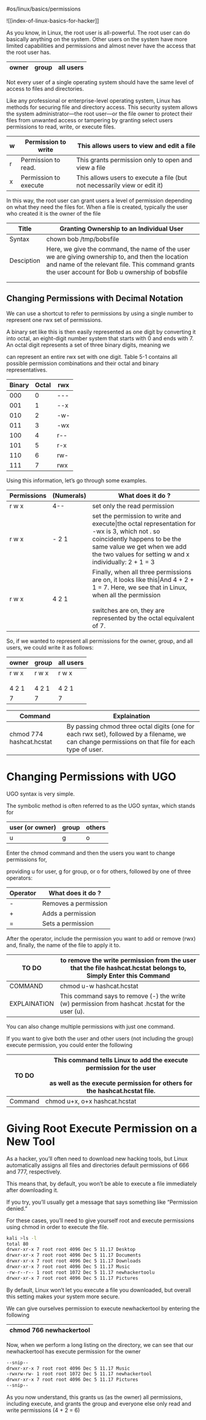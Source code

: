 #os/linux/basics/permissions

![[index-of-linux-basics-for-hacker]]

As you know, in Linux, the root user is all-powerful. The root user can do basically anything on the system. Other users on the system have more limited capabilities and permissions and almost never have the access that the root user has.

|owner|group|all users|
|---|---|---|

Not every user of a single operating system should have the same level of access to files and directories.

Like any professional or enterprise-level operating system, Linux has methods for securing file and directory access. This security system allows the system administrator—the root user—or the file owner to protect their files from unwanted access or tampering by granting select users permissions to read, write, or execute files.


| w   | Permission to write   | This allows users to view and edit a file                                 |
| --- | --------------------- | ------------------------------------------------------------------------- |
| r   | Permission to read.   | This grants permission only to open and view a file                       |
| x   | Permission to execute | This allows users to execute a file (but not necessarily view or edit it) |

In this way, the root user can grant users a level of permission depending on what they need the files for. When a file is created, typically the user who created it is the owner of the file

|Title|Granting Ownership to an Individual User|
|---|---|
|Syntax|chown bob /tmp/bobsfile|
|Desciption|Here, we give the command, the name of the user we are giving ownership to, and then the location and name of the relevant file. This command grants the user account for Bob u ownership of bobsfile|
|||
|||

## Changing Permissions with Decimal Notation

We can use a shortcut to refer to permissions by using a single number to represent one rwx set of permissions.

A binary set like this is then easily represented as one digit by converting it into octal, an eight-digit number system that starts with 0 and ends with 7. An octal digit represents a set of three binary digits, meaning we

can represent an entire rwx set with one digit. Table 5-1 contains all possible permission combinations and their octal and binary representatives.

|Binary|Octal|rwx|
|---|---|---|
|000|0|---|
|001|1|--x|
|010|2|-w-|
|011|3|-wx|
|100|4|r--|
|101|5|r-x|
|110|6|rw-|
|111|7|rwx|

Using this information, let’s go through some examples.


| Permissions | (Numerals) | What does it do ?                                                                                                                                                                                                      |
| ----------- | ---------- | ---------------------------------------------------------------------------------------------------------------------------------------------------------------------------------------------------------------------- |
| r w x       | 4--        | set only the read permission                                                                                                                                                                                           |
| r w x       | - 2 1      | set the permission to write and execute\|the octal representation for -wx is 3, which not . so coincidently happens to be the same value we get when we add the two values for setting w and x individually: 2 + 1 = 3 |
| r w x       | 4 2 1      | Finally, when all three permissions are on, it looks like this\|And 4 + 2 + 1 = 7. Here, we see that in Linux, when all the permission<br><br>switches are on, they are represented by the octal equivalent of 7.      |

So, if we wanted to represent all permissions for the owner, group, and all users, we could write it as follows:

| owner              | group              | all users          |
| ------------------ | ------------------ | ------------------ |
| r w x<br><br>4 2 1 | r w x<br><br>4 2 1 | r w x<br><br>4 2 1 |
| 7                  | 7                  | 7                  |

|Command|Explaination|
|---|---|
|chmod 774 hashcat.hcstat|By passing chmod three octal digits (one for each rwx set), followed by a filename, we can change permissions on that file for each type of user.|

# Changing Permissions with UGO

UGO syntax is very simple.

The symbolic method is often referred to as the UGO syntax, which stands for

|user (or owner)|group|others|
|---|---|---|
|u|g|o|

Enter the chmod command and then the users you want to change permissions for,

providing u for user, g for group, or o for others, followed by one of three operators:

|Operator|What does it do ?|
|---|---|
|-|Removes a permission|
|+|Adds a permission|
|=|Sets a permission|

After the operator, include the permission you want to add or remove (rwx) and, finally, the name of the file to apply it to.

|TO DO|to remove the write permission from the user that the file hashcat.hcstat belongs to, Simply Enter this Command|
|---|---|
|COMMAND|chmod u-w hashcat.hcstat|
|EXPLAINATION|This command says to remove (-) the write (w) permission from hashcat .hcstat for the user (u).|

You can also change multiple permissions with just one command.

If you want to give both the user and other users (not including the group) execute permission, you could enter the following

|TO DO|This command tells Linux to add the execute permission for the user<br><br>as well as the execute permission for others for the hashcat.hcstat file.|
|---|---|
|Command|chmod u+x, o+x hashcat.hcstat|

# Giving Root Execute Permission on a New Tool

As a hacker, you’ll often need to download new hacking tools, but Linux automatically assigns all files and directories default permissions of 666 and 777, respectively.

This means that, by default, you won’t be able to execute a file immediately after downloading it.

If you try, you’ll usually get a message that says something like “Permission denied.”

For these cases, you’ll need to give yourself root and execute permissions using chmod in order to execute the file.

```bash
kali >ls -l  
total 80  
drwxr-xr-x 7 root root 4096 Dec 5 11.17 Desktop  
drwxr-xr-x 7 root root 4096 Dec 5 11.17 Documents  
drwxr-xr-x 7 root root 4096 Dec 5 11.17 Downloads  
drwxr-xr-x 7 root root 4096 Dec 5 11.17 Music  
-rw-r--r-- 1 root root 1072 Dec 5 11.17 newhackertoolu  
drwxr-xr-x 7 root root 4096 Dec 5 11.17 Pictures
```

By default, Linux won’t let you execute a file you downloaded, but overall this setting makes your system more secure.

We can give ourselves permission to execute newhackertool by entering the following

|chmod 766 newhackertool|
|---|

Now, when we perform a long listing on the directory, we can see that our newhackertool has execute permission for the owner

```bash
--snip--  
drwxr-xr-x 7 root root 4096 Dec 5 11.17 Music  
-rwxrw-rw- 1 root root 1072 Dec 5 11.17 newhackertool  
drwxr-xr-x 7 root root 4096 Dec 5 11.17 Pictures  
--snip--
```

As you now understand, this grants us (as the owner) all permissions, including execute, and grants the group and everyone else only read and write permissions (4 + 2 = 6)